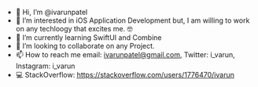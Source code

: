 - 👋 Hi, I’m @ivarunpatel
- 👀 I’m interested in iOS Application Development but, I am willing to work on any techloogy that excites me. 🤓
- 🌱 I’m currently learning SwiftUI and Combine
- 💞️ I’m looking to collaborate on any Project.
- 📫 How to reach me email: ivarunpatel@gmail.com, Twitter: i_varun, Instagram: i_varun
- 💻 StackOverflow: https://stackoverflow.com/users/1776470/ivarun

<!---
ivarunpatel/ivarunpatel is a ✨ special ✨ repository because its `README.md` (this file) appears on your GitHub profile.
You can click the Preview link to take a look at your changes.
--->

